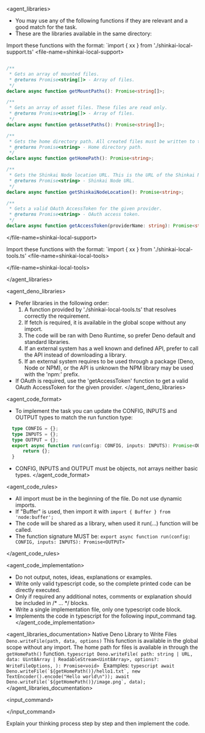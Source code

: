 
<agent_libraries>
  * You may use any of the following functions if they are relevant and a good match for the task.
  * These are the libraries available in the same directory:

  Import these functions with the format: `import { xx } from './shinkai-local-support.ts'
  <file-name=shinkai-local-support>
```typescript

/**
 * Gets an array of mounted files.
 * @returns Promise<string[]> - Array of files.
 */
declare async function getMountPaths(): Promise<string[]>;

/**
 * Gets an array of asset files. These files are read only.
 * @returns Promise<string[]> - Array of files.
 */
declare async function getAssetPaths(): Promise<string[]>;

/**
 * Gets the home directory path. All created files must be written to this directory.
 * @returns Promise<string> - Home directory path.
 */
declare async function getHomePath(): Promise<string>;

/**
 * Gets the Shinkai Node location URL. This is the URL of the Shinkai Node server.
 * @returns Promise<string> - Shinkai Node URL.
 */
declare async function getShinkaiNodeLocation(): Promise<string>;

/**
 * Gets a valid OAuth AccessToken for the given provider.
 * @returns Promise<string> - OAuth access token.
 */
declare async function getAccessToken(providerName: string): Promise<string>;

```
  </file-name=shinkai-local-support>

  Import these functions with the format: `import { xx } from './shinkai-local-tools.ts'
  <file-name=shinkai-local-tools>
  
  </file-name=shinkai-local-tools>

</agent_libraries>

<agent_deno_libraries>
  * Prefer libraries in the following order:
    1. A function provided by './shinkai-local-tools.ts' that resolves correctly the requirement.
    2. If fetch is required, it is available in the global scope without any import.
    3. The code will be ran with Deno Runtime, so prefer Deno default and standard libraries.
    4. If an external system has a well known and defined API, prefer to call the API instead of downloading a library.
    5. If an external system requires to be used through a package (Deno, Node or NPM), or the API is unknown the NPM library may be used with the 'npm:' prefix.
  * If OAuth is required, use the 'getAccessToken' function to get a valid OAuth AccessToken for the given provider.
</agent_deno_libraries>

<agent_code_format>
  * To implement the task you can update the CONFIG, INPUTS and OUTPUT types to match the run function type:
  ```typescript
    type CONFIG = {};
    type INPUTS = {};
    type OUTPUT = {};
    export async function run(config: CONFIG, inputs: INPUTS): Promise<OUTPUT> {
        return {};
    }
  ```
  * CONFIG, INPUTS and OUTPUT must be objects, not arrays neither basic types.
</agent_code_format>

<agent_code_rules>
  * All import must be in the beginning of the file. Do not use dynamic imports.
  * If "Buffer" is used, then import it with `import { Buffer } from 'node:buffer';`
  * The code will be shared as a library, when used it run(...) function will be called.
  * The function signature MUST be: `export async function run(config: CONFIG, inputs: INPUTS): Promise<OUTPUT>`

</agent_code_rules>

<agent_code_implementation>
  * Do not output, notes, ideas, explanations or examples.
  * Write only valid typescript code, so the complete printed code can be directly executed.
  * Only if required any additional notes, comments or explanation should be included in /* ... */ blocks.
  * Write a single implementation file, only one typescript code block.
  * Implements the code in typescript for the following input_command tag.
</agent_code_implementation>

<agent_libraries_documentation>
  <deno>
    Native Deno Library to Write Files `Deno.writeFile(path, data, options)`
    This function is available in the global scope without any import.
    The home path for files is available in through the `getHomePath()` function.
    ```typescript
      Deno.writeFile(
        path: string | URL,
        data: Uint8Array | ReadableStream<Uint8Array>,
        options?: WriteFileOptions,
      ): Promise<void>
    ```
    Examples:
    ```typescript
      await Deno.writeFile(`${getHomePath()}/hello1.txt`, new TextEncoder().encode("Hello world\n"));
      await Deno.writeFile(`${getHomePath()}/image.png`, data);
    ```
  </deno>
</agent_libraries_documentation>

<input_command>

</input_command>

Explain your thinking process step by step and then implement the code.


